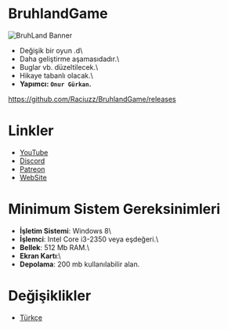 # BruhlandGame
![BruhLand Banner](https://www.linkpicture.com/q/Bruhland-Game-Banner.png)
- Değişik bir oyun .d\
- Daha geliştirme aşamasıdadır.\
- Buglar vb. düzeltilecek.\
- Hikaye tabanlı olacak.\
- __Yapımcı: `Onur Gürkan`.__

https://github.com/Raciuzz/BruhlandGame/releases

# Linkler
- [YouTube](https://www.youtube.com/OnurGurkan)
- [Discord](https://discord.gg/Jsc6yxq)
- [Patreon](https://www.patreon.com/OnurGurkan)
- [WebSite](https://onurgurkan.weebly.com/)

# Minimum Sistem Gereksinimleri
- __İşletim Sistemi__: Windows 8\
- __İşlemci__: Intel Core i3-2350 veya eşdeğeri.\
- __Bellek__: 512 Mb RAM.\
- __Ekran Kartı__:\
- __Depolama__: 200 mb kullanılabilir alan.

# Değişiklikler
- [Türkçe](DeğişikliklerTR.md/)
